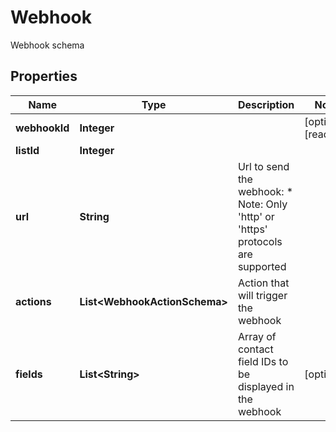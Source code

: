 

# Webhook

Webhook schema

## Properties

| Name | Type | Description | Notes |
|------------ | ------------- | ------------- | -------------|
|**webhookId** | **Integer** |  |  [optional] [readonly] |
|**listId** | **Integer** |  |  |
|**url** | **String** | Url to send the webhook:  *       Note: Only &#39;http&#39; or &#39;https&#39; protocols are supported |  |
|**actions** | **List&lt;WebhookActionSchema&gt;** | Action that will trigger the webhook |  |
|**fields** | **List&lt;String&gt;** | Array of contact field IDs to be displayed in the webhook |  [optional] |



